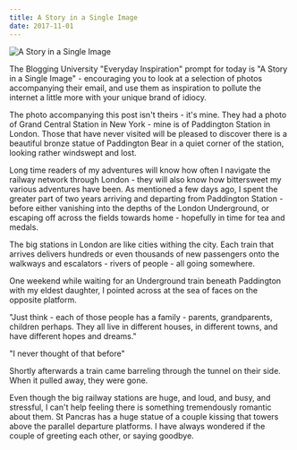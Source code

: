 ```yaml
---
title: A Story in a Single Image
date: 2017-11-01
---
```


![A Story in a Single Image](https://source.unsplash.com/Pll7AP6NFpY/1600x900)

The Blogging University "Everyday Inspiration" prompt for today is "A Story in a Single Image" - encouraging you to look at a selection of photos accompanying their email, and use them as inspiration to pollute the internet a little more with your unique brand of idiocy.

The photo accompanying this post isn't theirs - it's mine. They had a photo of Grand Central Station in New York - mine is of Paddington Station in London. Those that have never visited will be pleased to discover there is a beautiful bronze statue of Paddington Bear in a quiet corner of the station, looking rather windswept and lost.

Long time readers of my adventures will know how often I navigate the railway network through London - they will also know how bittersweet my various adventures have been. As mentioned a few days ago, I spent the greater part of two years arriving and departing from Paddington Station - before either vanishing into the depths of the London Underground, or escaping off across the fields towards home - hopefully in time for tea and medals.

The big stations in London are like cities withing the city. Each train that arrives delivers hundreds or even thousands of new passengers onto the walkways and escalators - rivers of people - all going somewhere.

One weekend while waiting for an Underground train beneath Paddington with my eldest daughter, I pointed across at the sea of faces on the opposite platform.

"Just think - each of those people has a family - parents, grandparents, children perhaps. They all live in different houses, in different towns, and have different hopes and dreams."

"I never thought of that before"

Shortly afterwards a train came barreling through the tunnel on their side. When it pulled away, they were gone.

Even though the big railway stations are huge, and loud, and busy, and stressful, I can't help feeling there is something tremendously romantic about them. St Pancras has a huge statue of a couple kissing that towers above the parallel departure platforms. I have always wondered if the couple of greeting each other, or saying goodbye.